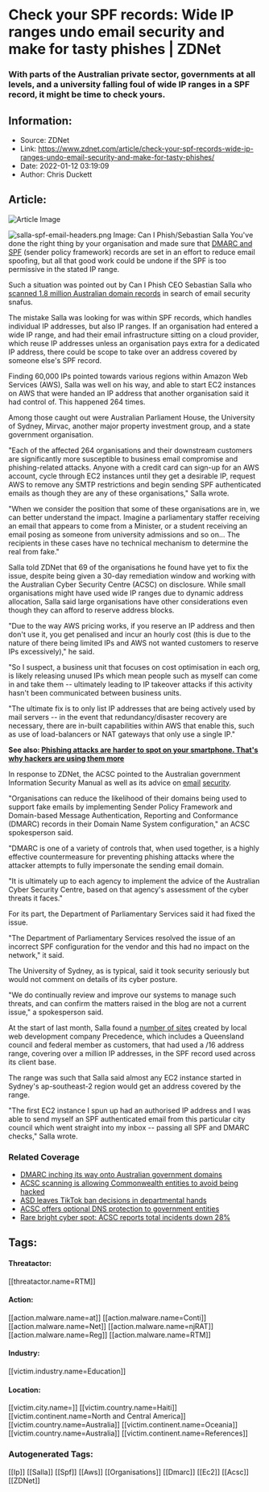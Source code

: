 # Check your SPF records: Wide IP ranges undo email security and make for tasty phishes | ZDNet
### With parts of the Australian private sector, governments at all levels, and a university falling foul of wide IP ranges in a SPF record, it might be time to check yours.

## Information:
+ Source: ZDNet
+ Link: https://www.zdnet.com/article/check-your-spf-records-wide-ip-ranges-undo-email-security-and-make-for-tasty-phishes/
+ Date: 2022-01-12 03:19:09
+ Author: Chris Duckett


## Article:
![Article Image](https://www.zdnet.com/a/img/resize/41799707304f849480013ab997333c9e2a19e0b4/2020/09/30/6daed060-c32f-4f90-9f2e-9cb28719ecd5/istock-1201020974.jpg?width=770&height=578&fit=crop&auto=webp)

![salla-spf-email-headers.png](https://www.zdnet.com/a/img/resize/758c0cade950f37eae433768801592df71994720/2022/01/12/0f377699-683c-4f59-8a9d-1a2b404042dc/salla-spf-email-headers.png?fit=bounds&auto=webp)
 Image: Can I Phish/Sebastian Salla
 You've done the right thing by your organisation and made sure that [DMARC and SPF](https://www.zdnet.com/article/australian-government-lags-uk-in-deploying-dmarc-email-spoofing-prevention/) (sender policy framework) records are set in an effort to reduce email spoofing, but all that good work could be undone if the SPF is too permissive in the stated IP range. 


Such a situation was pointed out by Can I Phish CEO Sebastian Salla who [scanned 1.8 million Australian domain records](https://caniphish.com/phishing-resources/blog/compromising-australian-supply-chains-at-scale) in search of email security snafus. 

The mistake Salla was looking for was within SPF records, which handles individual IP addresses, but also IP ranges. If an organisation had entered a wide IP range, and had their email infrastructure sitting on a cloud provider, which reuse IP addresses unless an organisation pays extra for a dedicated IP address, there could be scope to take over an address covered by someone else's SPF record. 

Finding 60,000 IPs pointed towards various regions within Amazon Web Services (AWS), Salla was well on his way, and able to start EC2 instances on AWS that were handed an IP address that another organisation said it had control of. This happened 264 times. 

Among those caught out were Australian Parliament House, the University of Sydney, Mirvac, another major property investment group, and a state government organisation. 

"Each of the affected 264 organisations and their downstream customers are significantly more susceptible to business email compromise and phishing-related attacks. Anyone with a credit card can sign-up for an AWS account, cycle through EC2 instances until they get a desirable IP, request AWS to remove any SMTP restrictions and begin sending SPF authenticated emails as though they are any of these organisations," Salla wrote. 

"When we consider the position that some of these organisations are in, we can better understand the impact. Imagine a parliamentary staffer receiving an email that appears to come from a Minister, or a student receiving an email posing as someone from university admissions and so on... The recipients in these cases have no technical mechanism to determine the real from fake." 






Salla told ZDNet that 69 of the organisations he found have yet to fix the issue, despite being given a 30-day remediation window and working with the Australian Cyber Security Centre (ACSC) on disclosure. While small organisations might have used wide IP ranges due to dynamic address allocation, Salla said large organisations have other considerations even though they can afford to reserve address blocks. 

"Due to the way AWS pricing works, if you reserve an IP address and then don't use it, you get penalised and incur an hourly cost (this is due to the nature of there being limited IPs and AWS not wanted customers to reserve IPs excessively)," he said. 

"So I suspect, a business unit that focuses on cost optimisation in each org, is likely releasing unused IPs which mean people such as myself can come in and take them -- ultimately leading to IP takeover attacks if this activity hasn't been communicated between business units. 

"The ultimate fix is to only list IP addresses that are being actively used by mail servers -- in the event that redundancy/disaster recovery are necessary, there are in-built capabilities within AWS that enable this, such as use of load-balancers or NAT gateways that only use a single IP." 

**See also: [Phishing attacks are harder to spot on your smartphone. That's why hackers are using them more](https://www.zdnet.com/article/phishing-attacks-are-harder-to-spot-on-your-smartphone-thats-why-hackers-are-using-them-more/)**

In response to ZDNet, the ACSC pointed to the Australian government Information Security Manual as well as its advice on [email](https://www.cyber.gov.au/acsc/view-all-content/publications/how-combat-fake-emails) [security](https://www.cyber.gov.au/acsc/view-all-content/publications/marketing-and-filtering-email-service-providers). 

"Organisations can reduce the likelihood of their domains being used to support fake emails by implementing Sender Policy Framework and Domain-based Message Authentication, Reporting and Conformance (DMARC) records in their Domain Name System configuration," an ACSC spokesperson said. 

"DMARC is one of a variety of controls that, when used together, is a highly effective countermeasure for preventing phishing attacks where the attacker attempts to fully impersonate the sending email domain. 

"It is ultimately up to each agency to implement the advice of the Australian Cyber Security Centre, based on that agency's assessment of the cyber threats it faces." 

For its part, the Department of Parliamentary Services said it had fixed the issue. 

"The Department of Parliamentary Services resolved the issue of an incorrect SPF configuration for the vendor and this had no impact on the network," it said. 

The University of Sydney, as is typical, said it took security seriously but would not comment on details of its cyber posture. 

"We do continually review and improve our systems to manage such threats, and can confirm the matters raised in the blog are not a current issue," a spokesperson said. 

At the start of last month, Salla found a [number of sites](https://caniphish.com/phishing-resources/blog/compromised-australian-email-infrastructure) created by local web development company Precedence, which includes a Queensland council and federal member as customers, that had used a /16 address range, covering over a million IP addresses, in the SPF record used across its client base. 

The range was such that Salla said almost any EC2 instance started in Sydney's ap-southeast-2 region would get an address covered by the range. 

"The first EC2 instance I spun up had an authorised IP address and I was able to send myself an SPF authenticated email from this particular city council which went straight into my inbox -- passing all SPF and DMARC checks," Salla wrote. 

###  Related Coverage

* [DMARC inching its way onto Australian government domains](/article/dmarc-inching-its-way-onto-australian-government-domains/)
* [ACSC scanning is allowing Commonwealth entities to avoid being hacked](/article/acsc-scanning-is-allowing-commonwealth-entities-to-avoid-being-hacked/)
* [ASD leaves TikTok ban decisions in departmental hands](/article/asd-leaves-tiktok-ban-decisions-in-departmental-hands/)
* [ACSC offers optional DNS protection to government entities](/article/acsc-offers-optional-dns-protection-to-government-entities/)
* [Rare bright cyber spot: ACSC reports total incidents down 28%](/article/rare-bright-cyber-spot-acsc-reports-total-incidents-down-28/)





## Tags:

#### Threatactor:
[[threatactor.name=RTM]]

#### Action:
[[action.malware.name=at]] [[action.malware.name=Conti]] [[action.malware.name=Net]] [[action.malware.name=njRAT]] [[action.malware.name=Reg]] [[action.malware.name=RTM]]

#### Industry:
[[victim.industry.name=Education]]

#### Location:
[[victim.city.name=]] [[victim.country.name=Haiti]] [[victim.continent.name=North and Central America]] [[victim.country.name=Australia]] [[victim.continent.name=Oceania]] [[victim.country.name=Australia]] [[victim.continent.name=References]]

### Autogenerated Tags:
[[Ip]] [[Salla]] [[Spf]] [[Aws]] [[Organisations]] [[Dmarc]] [[Ec2]] [[Acsc]] [[ZDNet]]

